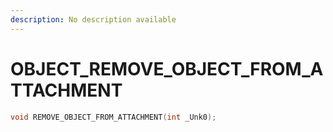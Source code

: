 ```yaml
---
description: No description available 
---
```


# OBJECT\_REMOVE_OBJECT_FROM_ATTACHMENT

```cpp
void REMOVE_OBJECT_FROM_ATTACHMENT(int _Unk0);
```